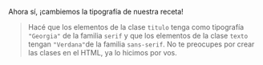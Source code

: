 Ahora sí, ¡cambiemos la tipografía de nuestra receta! 

> Hacé que los elementos de la clase `titulo` tenga como tipografía `"Georgia"` de la familia `serif` y que los elementos de la clase `texto` tengan `"Verdana"`de la familia `sans-serif`. No te preocupes por crear las clases en el HTML, ya lo hicimos por vos.


